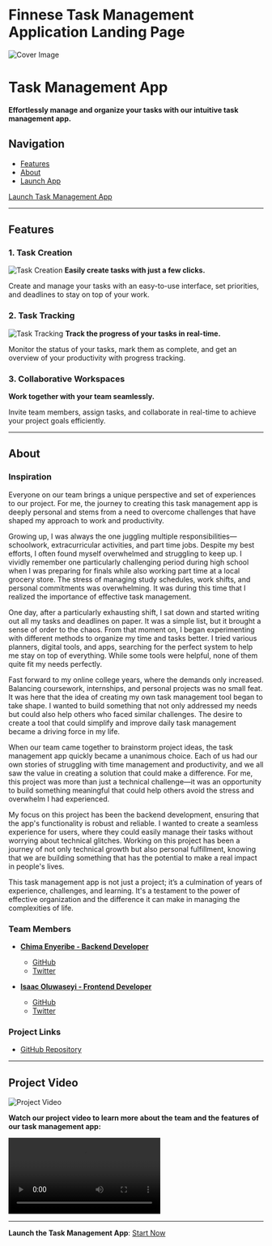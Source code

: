 # Finnese Task Management Application Landing Page

![Cover Image](https://github.com/Prince-isaac04/Finnese-Task-Management-app/tree/backend-dev/Finnese_Task_Management_app/task_management_app/static/homepage.PNG)

# Task Management App

**Effortlessly manage and organize your tasks with our intuitive task management app.**

## Navigation
- [Features](#features)
- [About](https://jasperzeroes.pythonanywhere.com/)
- [Launch App](https://jasperzeroes.pythonanywhere.com/)

<a href="https://jasperzeroes.pythonanywhere.com/" class="btn btn-primary">Launch Task Management App</a>

---

## Features

### 1. Task Creation
![Task Creation](https://github.com/Prince-isaac04/Finnese-Task-Management-app/tree/backend-dev/Finnese_Task_Management_app/task_management_app/static/create-task.PNG)
**Easily create tasks with just a few clicks.**

Create and manage your tasks with an easy-to-use interface, set priorities, and deadlines to stay on top of your work.

### 2. Task Tracking
![Task Tracking](https://github.com/Prince-isaac04/Finnese-Task-Management-app/tree/backend-dev/Finnese_Task_Management_app/task_management_app/static/task-list.PNG)
**Track the progress of your tasks in real-time.**

Monitor the status of your tasks, mark them as complete, and get an overview of your productivity with progress tracking.

### 3. Collaborative Workspaces

**Work together with your team seamlessly.**

Invite team members, assign tasks, and collaborate in real-time to achieve your project goals efficiently.

---

## About

### Inspiration

Everyone on our team brings a unique perspective and set of experiences to our project. For me, the journey to creating this task management app is deeply personal and stems from a need to overcome challenges that have shaped my approach to work and productivity.


Growing up, I was always the one juggling multiple responsibilities—schoolwork, extracurricular activities, and part time jobs. Despite my best efforts, I often found myself overwhelmed and struggling to keep up. I vividly remember one particularly challenging period during high school when I was preparing for finals while also working part time at a local grocery store. The stress of managing study schedules, work shifts, and personal commitments was overwhelming. It was during this time that I realized the importance of effective task management.


One day, after a particularly exhausting shift, I sat down and started writing out all my tasks and deadlines on paper. It was a simple list, but it brought a sense of order to the chaos. From that moment on, I began experimenting with different methods to organize my time and tasks better. I tried various planners, digital tools, and apps, searching for the perfect system to help me stay on top of everything. While some tools were helpful, none of them quite fit my needs perfectly.


Fast forward to my online college years, where the demands only increased. Balancing coursework, internships, and personal projects was no small feat. It was here that the idea of creating my own task management tool began to take shape. I wanted to build something that not only addressed my needs but could also help others who faced similar challenges. The desire to create a tool that could simplify and improve daily task management became a driving force in my life.


When our team came together to brainstorm project ideas, the task management app quickly became a unanimous choice. Each of us had our own stories of struggling with time management and productivity, and we all saw the value in creating a solution that could make a difference. For me, this project was more than just a technical challenge—it was an opportunity to build something meaningful that could help others avoid the stress and overwhelm I had experienced.


My focus on this project has been the backend development, ensuring that the app's functionality is robust and reliable. I wanted to create a seamless experience for users, where they could easily manage their tasks without worrying about technical glitches. Working on this project has been a journey of not only technical growth but also personal fulfillment, knowing that we are building something that has the potential to make a real impact in people's lives.


This task management app is not just a project; it’s a culmination of years of experience, challenges, and learning. It's a testament to the power of effective organization and the difference it can make in managing the complexities of life.


### Team Members

- **[Chima Enyeribe - Backend Developer](https://www.linkedin.com/in/chima-enyeribe)**
  - [GitHub](https://github.com/JasperZeroes/)
  - [Twitter](https://twitter.com/JasperZeroes_n1)

- **[Isaac Oluwaseyi - Frontend Developer](https://www.linkedin.com/in/teammate-profile)**
  - [GitHub](https://github.com/Prince-isaac04)
  - [Twitter](https://twitter.com/teammate-profile)

### Project Links
- [GitHub Repository](https://github.com/Prince-isaac04/Finnese-Task-Management-app)

---

## Project Video

![Project Video](path-to-project-video-thumbnail.jpg)

**Watch our project video to learn more about the team and the features of our task management app:**

<video controls>
  <source src="path-to-your-video.mp4" type="video/mp4">
  Your browser does not support the video tag.
</video>

---

**Launch the Task Management App**: [Start Now](https://jasperzeroes.pythonanywhere.com/)

